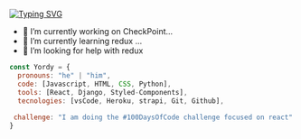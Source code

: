 <!-- ### Hi there, I'm Yordy 👋👨‍💻 -->

[![Typing SVG](https://readme-typing-svg.herokuapp.com?font=Architects+Daughter&color=7AF79A&size=30&lines=Hey!+It's+Yordy!;I'm+a+Web+Developer)](https://git.io/typing-svg)

- 🔭 I’m currently working on CheckPoint...
- 🌱 I’m currently learning redux ...
- 🤔 I’m looking for help with redux

```javascript
const Yordy = {
  pronouns: "he" | "him",
  code: [Javascript, HTML, CSS, Python],
  tools: [React, Django, Styled-Components],
  tecnologies: [vsCode, Heroku, strapi, Git, Github],
  
 challenge: "I am doing the #100DaysOfCode challenge focused on react"
}
```
